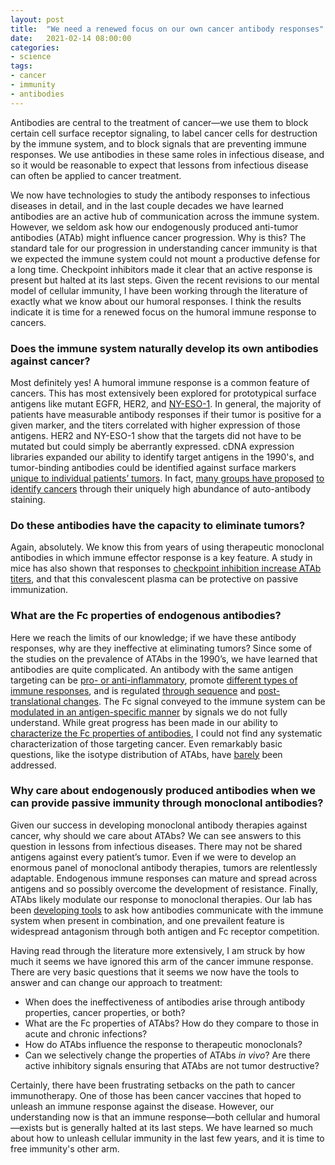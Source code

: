 ```yaml
---
layout: post
title:  "We need a renewed focus on our own cancer antibody responses"
date:   2021-02-14 08:00:00
categories:
- science
tags:
- cancer
- immunity
- antibodies
---
```

Antibodies are central to the treatment of cancer—we use them to block certain cell surface receptor signaling, to label cancer cells for destruction by the immune system, and to block signals that are preventing immune responses. We use antibodies in these same roles in infectious disease, and so it would be reasonable to expect that lessons from infectious disease can often be applied to cancer treatment.

We now have technologies to study the antibody responses to infectious diseases in detail, and in the last couple decades we have learned antibodies are an active hub of communication across the immune system. However, we seldom ask how our endogenously produced anti-tumor antibodies (ATAb) might influence cancer progression. Why is this? The standard tale for our progression in understanding cancer immunity is that we expected the immune system could not mount a productive defense for a long time. Checkpoint inhibitors made it clear that an active response is present but halted at its last steps. Given the recent revisions to our mental model of cellular immunity, I have been working through the literature of exactly what we know about our humoral responses. I think the results indicate it is time for a renewed focus on the humoral immune response to cancers.

### Does the immune system naturally develop its own antibodies against cancer?

Most definitely yes! A humoral immune response is a common feature of cancers. This has most extensively been explored for prototypical surface antigens like mutant EGFR, HER2, and [NY-ESO-1](https://rupress.org/jem/article/187/8/1349/7598/A-Survey-of-the-Humoral-Immune-Response-of-Cancer). In general, the majority of patients have measurable antibody responses if their tumor is positive for a given marker, and the titers correlated with higher expression of those antigens. HER2 and NY-ESO-1 show that the targets did not have to be mutated but could simply be aberrantly expressed. cDNA expression libraries expanded our ability to identify target antigens in the 1990's, and tumor-binding antibodies could be identified against surface markers [unique to individual patients’ tumors](https://rupress.org/jem/article/187/8/1163/7587/New-Paths-in-Human-Cancer-Serology). In fact, [many groups have proposed](https://cebp.aacrjournals.org/content/22/12/2161) [to identify cancers](https://www.nature.com/articles/srep05088) through their uniquely high abundance of auto-antibody staining.

### Do these antibodies have the capacity to eliminate tumors?

Again, absolutely. We know this from years of using therapeutic monoclonal antibodies in which immune effector response is a key feature. A study in mice has also shown that responses to [checkpoint inhibition increase ATAb titers](https://www.ncbi.nlm.nih.gov/pmc/articles/PMC4398916/), and that this convalescent plasma can be protective on passive immunization.

### What are the Fc properties of endogenous antibodies?

Here we reach the limits of our knowledge; if we have these antibody responses, why are they ineffective at eliminating tumors? Since some of the studies on the prevalence of ATAbs in the 1990’s, we have learned that antibodies are quite complicated. An antibody with the same antigen targeting can be [pro- or anti-inflammatory](https://doi.org/10.1016/j.ccell.2020.04.013), promote [different types of immune responses](https://immunology.sciencemag.org/content/2/7/eaah6413), and is regulated [through sequence](http://www.sciencemag.org/cgi/doi/10.1126/science.1118948) and [post-translational changes](https://www.pnas.org/cgi/doi/10.1073/pnas.0808248105). The Fc signal conveyed to the immune system can be [modulated in an antigen-specific manner](https://journals.plos.org/plospathogens/article?id=10.1371/journal.ppat.1005456) by signals we do not fully understand. While great progress has been made in our ability to [characterize the Fc properties of antibodies](https://doi.org/10.1016/j.cell.2015.10.027), I could not find any systematic characterization of those targeting cancer. Even remarkably basic questions, like the isotype distribution of ATAbs, have [barely](https://jci.me/65579/pdf) been addressed.

### Why care about endogenously produced antibodies when we can provide passive immunity through monoclonal antibodies?

Given our success in developing monoclonal antibody therapies against cancer, why should we care about ATAbs? We can see answers to this question in lessons from infectious diseases. There may not be shared antigens against every patient’s tumor. Even if we were to develop an enormous panel of monoclonal antibody therapies, tumors are relentlessly adaptable. Endogenous immune responses can mature and spread across antigens and so possibly overcome the development of resistance. Finally, ATAbs likely modulate our response to monoclonal therapies. Our lab has been [developing tools](https://doi.org/10.1016/j.cels.2018.05.018) to ask how antibodies communicate with the immune system when present in combination, and one prevailent feature is widespread antagonism through both antigen and Fc receptor competition.

Having read through the literature more extensively, I am struck by how much it seems we have ignored this arm of the cancer immune response. There are very basic questions that it seems we now have the tools to answer and can change our approach to treatment:

-	When does the ineffectiveness of antibodies arise through antibody properties, cancer properties, or both?
-	What are the Fc properties of ATAbs? How do they compare to those in acute and chronic infections?
-	How do ATAbs influence the response to therapeutic monoclonals?
-	Can we selectively change the properties of ATAbs _in vivo_? Are there active inhibitory signals ensuring that ATAbs are not tumor destructive? 

Certainly, there have been frustrating setbacks on the path to cancer immunotherapy. One of those has been cancer vaccines that hoped to unleash an immune response against the disease. However, our understanding now is that an immune response—both cellular and humoral—exists but is generally halted at its last steps. We have learned so much about how to unleash cellular immunity in the last few years, and it is time to free immunity's other arm.

